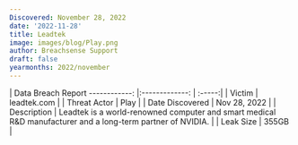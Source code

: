 ```yaml
---
Discovered: November 28, 2022
date: '2022-11-28'
title: Leadtek
image: images/blog/Play.png
author: Breachsense Support
draft: false
yearmonths: 2022/november
---
```



| Data Breach Report
------------:     |:-------------:    | :-----:|
| Victim      | leadtek.com      | 
| Threat Actor      | Play      | 
| Date Discovered      | Nov 28, 2022      | 
| Description      | Leadtek is a world-renowned computer and smart medical R&D manufacturer and a long-term partner of NVIDIA.      | 
| Leak Size      | 355GB      | 

